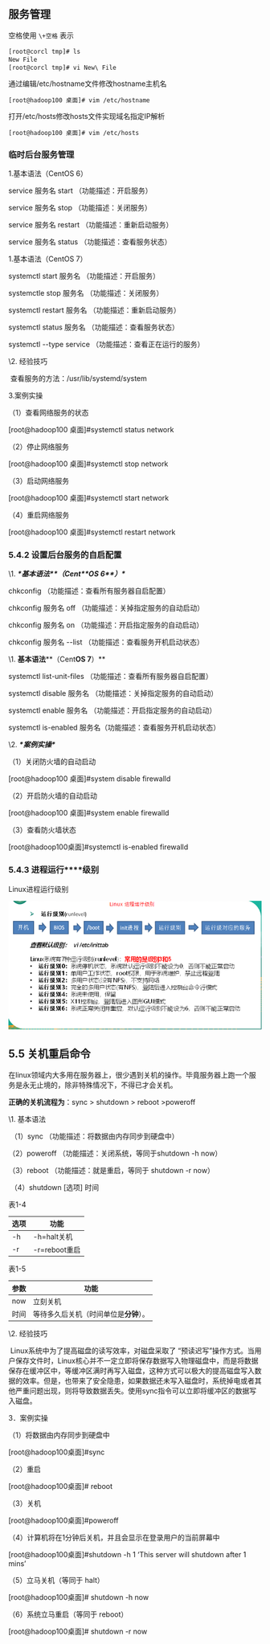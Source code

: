 ## **服务管理**



空格使用 `\+空格`  表示 

```SHELL
[root@corcl tmp]# ls
New File
[root@corcl tmp]# vi New\ File 
```

通过编辑/etc/hostname文件修改hostname主机名

```SHELL
[root@hadoop100 桌面]# vim /etc/hostname
```

打开/etc/hosts修改hosts文件实现域名指定IP解析

```SHELL
[root@hadoop100 桌面]# vim /etc/hosts
```



### 临时后台服务管理

1.基本语法（CentOS 6）

service  服务名 start			（功能描述：开启服务）

service  服务名 stop			（功能描述：关闭服务）

service  服务名 restart			（功能描述：重新启动服务）

service  服务名 status			（功能描述：查看服务状态）

 

1.基本语法（CentOS 7）

systemctl start	服务名		（功能描述：开启服务）

systemctle  stop	服务名		（功能描述：关闭服务）

systemctl  restart	 服务名		（功能描述：重新启动服务）

systemctl  status	 服务名		（功能描述：查看服务状态）

systemctl  --type  service		（功能描述：查看正在运行的服务）

 

\2. 经验技巧

​	查看服务的方法：/usr/lib/systemd/system

3.案例实操

（1）查看网络服务的状态

[root@hadoop100 桌面]#systemctl status network

（2）停止网络服务

[root@hadoop100 桌面]#systemctl stop network

（3）启动网络服务

[root@hadoop100 桌面]#systemctl start network

（4）重启网络服务

[root@hadoop100 桌面]#systemctl restart network

### **5.4.2 设置后台服务的自启配置**

\1. ***\*基本语法\*******\*（Cent\*******\*OS 6\*******\*）\****

chkconfig  			 （功能描述：查看所有服务器自启配置）

chkconfig 服务名 off  （功能描述：关掉指定服务的自动启动）

chkconfig 服务名 on  （功能描述：开启指定服务的自动启动）

chkconfig 服务名 --list	（功能描述：查看服务开机启动状态）

 

\1. **基本语法****（Cent****OS 7****）**

systemctl  list-unit-files  （功能描述：查看所有服务器自启配置）

systemctl  disable 服务名  （功能描述：关掉指定服务的自动启动）

systemctl  enable  服务名  （功能描述：开启指定服务的自动启动）

systemctl  is-enabled 服务名（功能描述：查看服务开机启动状态）

\2. ***\*案例实操\****

（1）关闭防火墙的自动启动

[root@hadoop100 桌面]#system disable firewalld

（2）开启防火墙的自动启动

[root@hadoop100 桌面]#system enable firewalld

（3）查看防火墙状态

[root@hadoop100桌面]#systemctl is-enabled firewalld

### **5.4.3** **进程运行****级别**

Linux进程运行级别

 ![Linux进程运行级别](./assets/Linux进程运行级别.png)



## **5.5 关机重启命令**

在linux领域内大多用在服务器上，很少遇到关机的操作。毕竟服务器上跑一个服务是永无止境的，除非特殊情况下，不得已才会关机。

**正确的关机流程为**：sync > shutdown > reboot >poweroff

\1. 基本语法

​	（1）sync  		（功能描述：将数据由内存同步到硬盘中）

（2）poweroff			（功能描述：关闭系统，等同于shutdown -h now）

（3）reboot 			（功能描述：就是重启，等同于 shutdown -r now）

​	（4）shutdown [选项] 时间	

表1-4

| 选项 | 功能          |
| ---- | ------------- |
| -h   | -h=halt关机   |
| -r   | -r=reboot重启 |

表1-5

| 参数 | 功能                                   |
| ---- | -------------------------------------- |
| now  | 立刻关机                               |
| 时间 | 等待多久后关机（时间单位是**分钟**）。 |

\2. 经验技巧

​	Linux系统中为了提高磁盘的读写效率，对磁盘采取了 “预读迟写”操作方式。当用户保存文件时，Linux核心并不一定立即将保存数据写入物理磁盘中，而是将数据保存在缓冲区中，等缓冲区满时再写入磁盘，这种方式可以极大的提高磁盘写入数据的效率。但是，也带来了安全隐患，如果数据还未写入磁盘时，系统掉电或者其他严重问题出现，则将导致数据丢失。使用sync指令可以立即将缓冲区的数据写入磁盘。

3．案例实操

（1）将数据由内存同步到硬盘中

[root@hadoop100桌面]#sync  

（2）重启

[root@hadoop100桌面]# reboot 

（3）关机

[root@hadoop100桌面]#poweroff 

（4）计算机将在1分钟后关机，并且会显示在登录用户的当前屏幕中

[root@hadoop100桌面]#shutdown -h 1 ‘This server will shutdown after 1 mins’

（5）立马关机（等同于 halt）

[root@hadoop100桌面]# shutdown -h now 

（6）系统立马重启（等同于 reboot）

[root@hadoop100桌面]# shutdown -r now